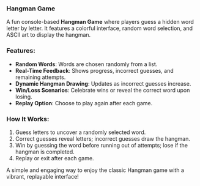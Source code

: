 ### Hangman Game

A fun console-based **Hangman Game** where players guess a hidden word letter by letter. It features a colorful interface, random word selection, and ASCII art to display the hangman.

### **Features**:
- **Random Words**: Words are chosen randomly from a list.
- **Real-Time Feedback**: Shows progress, incorrect guesses, and remaining attempts.
- **Dynamic Hangman Drawing**: Updates as incorrect guesses increase.
- **Win/Loss Scenarios**: Celebrate wins or reveal the correct word upon losing.
- **Replay Option**: Choose to play again after each game.

### **How It Works**:
1. Guess letters to uncover a randomly selected word.
2. Correct guesses reveal letters; incorrect guesses draw the hangman.
3. Win by guessing the word before running out of attempts; lose if the hangman is completed.
4. Replay or exit after each game.

A simple and engaging way to enjoy the classic Hangman game with a vibrant, replayable interface!
